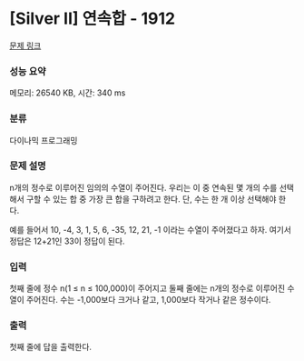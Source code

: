 # [Silver II] 연속합 - 1912 

[문제 링크](https://www.acmicpc.net/problem/1912) 

### 성능 요약

메모리: 26540 KB, 시간: 340 ms

### 분류

다이나믹 프로그래밍

### 문제 설명

<p>n개의 정수로 이루어진 임의의 수열이 주어진다. 우리는 이 중 연속된 몇 개의 수를 선택해서 구할 수 있는 합 중 가장 큰 합을 구하려고 한다. 단, 수는 한 개 이상 선택해야 한다.</p>

<p>예를 들어서 10, -4, 3, 1, 5, 6, -35, 12, 21, -1 이라는 수열이 주어졌다고 하자. 여기서 정답은 12+21인 33이 정답이 된다.</p>

### 입력 

 <p>첫째 줄에 정수 n(1 ≤ n ≤ 100,000)이 주어지고 둘째 줄에는 n개의 정수로 이루어진 수열이 주어진다. 수는 -1,000보다 크거나 같고, 1,000보다 작거나 같은 정수이다.</p>

### 출력 

 <p>첫째 줄에 답을 출력한다.</p>

